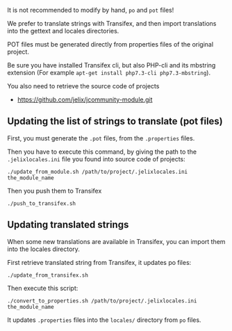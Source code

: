 
It is not recommended to modify by hand, `po` and `pot` files!

We prefer to translate strings with Transifex, and then import translations
into the gettext and locales directories.

POT files must be generated directly from properties files of the original project.

Be sure you have installed Transifex cli, but also PHP-cli and its mbstring extension
(For example `apt-get install php7.3-cli php7.3-mbstring`).

You also need to retrieve the source code of projects

- https://github.com/jelix/jcommunity-module.git


Updating the list of strings to translate (pot files)
-----------------------------------------------------

First, you must generate the `.pot` files, from the `.properties` files.

Then you have to execute this command, by giving the 
path to the `.jelixlocales.ini` file you found into source code of projects:

```
./update_from_module.sh /path/to/project/.jelixlocales.ini the_module_name
```

Then you push them to Transifex

```
./push_to_transifex.sh
```


Updating translated strings
---------------------------

When some new translations are available in Transifex, you can import them
into the locales directory.

First retrieve translated string from Transifex, it updates po files:

```
./update_from_transifex.sh
```

Then execute this script:

```
./convert_to_properties.sh /path/to/project/.jelixlocales.ini the_module_name
```

It updates `.properties` files  into the `locales/` directory from `po` files.
